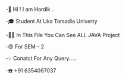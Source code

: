 -🙋 Hi ! I am Hardik .

-🎓 Student At Uka Tarsadia Univerty

-👨‍💻 In This File You Can See ALL JAVA Project 

-😍 For SEM - 2 

-💡 Conatct For Any Query.....

-☎️ +91 6354067037
